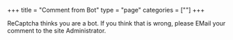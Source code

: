 +++
title = "Comment from Bot"
type = "page"
categories = [""]
+++

ReCaptcha thinks you are a bot. If you think that is wrong, please EMail your comment
to the site Administrator.


